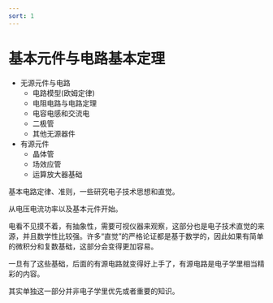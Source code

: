 ```yaml
---
sort: 1
---
```

# 基本元件与电路基本定理

- 无源元件与电路
  - 电路模型(欧姆定律)
  - 电阻电路与电路定理
  - 电容电感和交流电
  - 二极管
  - 其他无源器件
- 有源元件
  - 晶体管
  - 场效应管
  - 运算放大器基础

基本电路定律、准则，一些研究电子技术思想和直觉。

从电压电流功率以及基本元件开始。

电看不见摸不着，有抽象性，需要可视仪器来观察，这部分也是电子技术直觉的来源，并且数学性比较强。许多“直觉”的严格论证都是基于数学的，因此如果有简单的微积分和复数基础，这部分会变得更加容易。

一旦有了这些基础，后面的有源电路就变得好上手了，有源电路是电子学里相当精彩的内容。

其实单独这一部分并非电子学里优先或者重要的知识。


